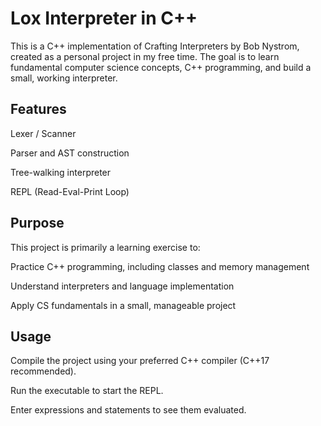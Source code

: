 # Lox Interpreter in C++

This is a C++ implementation of Crafting Interpreters by Bob Nystrom, created as a personal project in my free time. The goal is to learn fundamental computer science concepts, C++ programming, and build a small, working interpreter.

## Features

Lexer / Scanner

Parser and AST construction

Tree-walking interpreter

REPL (Read-Eval-Print Loop)

## Purpose

This project is primarily a learning exercise to:

Practice C++ programming, including classes and memory management

Understand interpreters and language implementation

Apply CS fundamentals in a small, manageable project

## Usage

Compile the project using your preferred C++ compiler (C++17 recommended).

Run the executable to start the REPL.

Enter expressions and statements to see them evaluated.